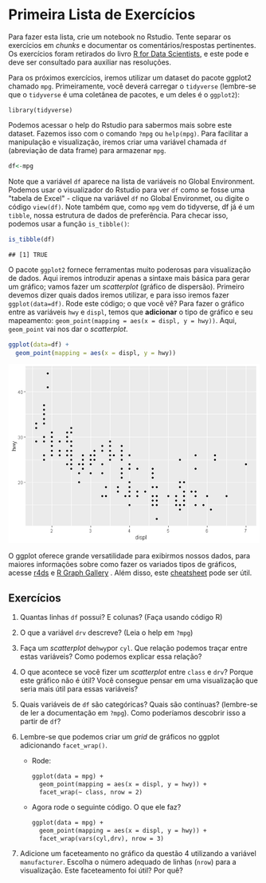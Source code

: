 Primeira Lista de Exercícios
================

Para fazer esta lista, crie um notebook no Rstudio. Tente separar os exercícios em *chunks* e documentar os comentários/respostas pertinentes. Os exercícios foram retirados do livro [R for Data Scientists](https://r4ds.had.co.nz/), e este pode e deve ser consultado para auxiliar nas resoluções.

Para os próximos exercícios, iremos utilizar um dataset do pacote ggplot2 chamado `mpg`. Primeiramente, você deverá carregar o `tidyverse` (lembre-se que o `tidyverse` é uma coletânea de pacotes, e um deles é o `ggplot2`):

    library(tidyverse)

Podemos acessar o help do Rstudio para sabermos mais sobre este dataset. Fazemos isso com o comando `?mpg` ou `help(mpg)`. Para facilitar a manipulação e visualização, iremos criar uma variável chamada `df` (abreviação de data frame) para armazenar `mpg`.

``` r
df<-mpg
```

Note que a variável `df` aparece na lista de variáveis no Global Environment. Podemos usar o visualizador do Rstudio para ver `df` como se fosse uma "tabela de Excel" - clique na variável `df` no Global Environmet, ou digite o código `view(df)`. Note também que, como `mpg` vem do tidyverse, df já é um `tibble`, nossa estrutura de dados de preferência. Para checar isso, podemos usar a função `is_tibble()`:

``` r
is_tibble(df)
```

    ## [1] TRUE

O pacote `ggplot2` fornece ferramentas muito poderosas para visualização de dados. Aqui iremos introduzir apenas a sintaxe mais básica para gerar um gráfico; vamos fazer um *scatterplot* (gráfico de dispersão). Primeiro devemos dizer quais dados iremos utilizar, e para isso iremos fazer `ggplot(data=df)`. Rode este código; o que você vê? Para fazer o gráfico entre as variáveis `hwy` e `displ`, temos que **adicionar** o tipo de gráfico e seu mapeamento: `geom_point(mapping = aes(x = displ, y = hwy))`. Aqui, `geom_point` vai nos dar o *scatterplot*.

``` r
ggplot(data=df) +
  geom_point(mapping = aes(x = displ, y = hwy))
```

![](README_files/figure-markdown_github/unnamed-chunk-4-1.png)

O ggplot oferece grande versatilidade para exibirmos nossos dados, para maiores informações sobre como fazer os variados tipos de gráficos, acesse [r4ds](https://r4ds.had.co.nz/data-visualisation.html) e [R Graph Gallery](https://www.r-graph-gallery.com/) . Além disso, este [cheatsheet](https://www.rstudio.com/wp-content/uploads/2015/03/ggplot2-cheatsheet.pdf) pode ser útil.

Exercícios
----------

1.  Quantas linhas `df` possui? E colunas? (Faça usando código R)

2.  O que a variável `drv` descreve? (Leia o help em `?mpg`)

3.  Faça um *scatterplot* de`hwy`por `cyl`. Que relação podemos traçar entre estas variáveis? Como podemos explicar essa relação?

4.  O que acontece se você fizer um *scatterplot* entre `class` e `drv`? Porque este gráfico não é útil? Você consegue pensar em uma visualização que seria mais útil para essas variáveis?

5.  Quais variáveis de `df` são categóricas? Quais são contínuas? (lembre-se de ler a documentação em `?mpg`). Como poderíamos descobrir isso a partir de `df`?

6.  Lembre-se que podemos criar um *grid* de gráficos no ggplot adicionando `facet_wrap()`.

    -   Rode:

            ggplot(data = mpg) + 
              geom_point(mapping = aes(x = displ, y = hwy)) + 
              facet_wrap(~ class, nrow = 2)

    -   Agora rode o seguinte código. O que ele faz?

            ggplot(data = mpg) +   
              geom_point(mapping = aes(x = displ, y = hwy)) +   
              facet_wrap(vars(cyl,drv), nrow = 3)  

7.  Adicione um faceteamento no gráfico da questão 4 utilizando a variável `manufacturer`. Escolha o número adequado de linhas (`nrow`) para a visualização. Este faceteamento foi útil? Por quê?
